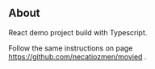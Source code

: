 
## About
React demo project build with Typescript.

Follow the same instructions on page https://github.com/necatiozmen/movied .
